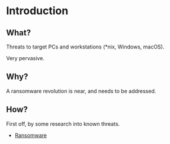 # Introduction

## What?

Threats to target PCs and workstations (*nix, Windows, macOS).

Very pervasive.

## Why?

A ransomware revolution is near, and needs to be addressed. 

## How?

First off, by some research into known threats.

* [Ransomware](ransomware.md)
